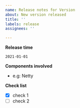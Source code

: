 ```yaml
---
name: Release notes for Version
about: New version released
title: ''
labels: release
assignees: ''

---
```


**Release time**

`2021-01-01`

**Components involved**

- e.g: Netty

**Check list**

- [x] check 1
- [ ] check 2

